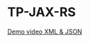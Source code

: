 # TP-JAX-RS
[Demo video XML & JSON](https://github.com/user-attachments/assets/a94da1d2-cd24-4a1b-ad54-0093f80f0efc)
